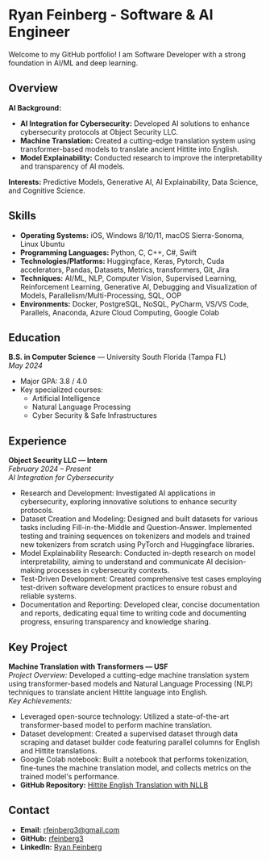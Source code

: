 # Ryan Feinberg - Software & AI Engineer

Welcome to my GitHub portfolio! I am Software Developer with a strong foundation in AI/ML and deep learning.

## Overview

**AI Background:**
- **AI Integration for Cybersecurity:** Developed AI solutions to enhance cybersecurity protocols at Object Security LLC.
- **Machine Translation:** Created a cutting-edge translation system using transformer-based models to translate ancient Hittite into English.
- **Model Explainability:** Conducted research to improve the interpretability and transparency of AI models.

**Interests:** Predictive Models, Generative AI, AI Explainability, Data Science, and Cognitive Science.

## Skills

- **Operating Systems:** iOS, Windows 8/10/11, macOS Sierra-Sonoma, Linux Ubuntu
- **Programming Languages:** Python, C, C++, C#, Swift
- **Technologies/Platforms:** Huggingface, Keras, Pytorch, Cuda accelerators, Pandas, Datasets, Metrics, transformers, Git, Jira
- **Techniques:** AI/ML, NLP, Computer Vision, Supervised Learning, Reinforcement Learning, Generative AI, Debugging and Visualization of Models, Parallelism/Multi-Processing, SQL, OOP
- **Environments:** Docker, PostgreSQL, NoSQL, PyCharm, VS/VS Code, Parallels, Anaconda, Azure Cloud Computing, Google Colab

## Education

**B.S. in Computer Science** — University South Florida (Tampa FL)  
*May 2024*  
- Major GPA: 3.8 / 4.0
- Key specialized courses: 
  - Artificial Intelligence
  - Natural Language Processing
  - Cyber Security & Safe Infrastructures

## Experience

**Object Security LLC — Intern**  
*February 2024 – Present*  
*AI Integration for Cybersecurity*  
- Research and Development: Investigated AI applications in cybersecurity, exploring innovative solutions to enhance security protocols.
- Dataset Creation and Modeling: Designed and built datasets for various tasks including Fill-in-the-Middle and Question-Answer. Implemented testing and training sequences on tokenizers and models and trained new tokenizers from scratch using PyTorch and Huggingface libraries.
- Model Explainability Research: Conducted in-depth research on model interpretability, aiming to understand and communicate AI decision-making processes in cybersecurity contexts.
- Test-Driven Development: Created comprehensive test cases employing test-driven software development practices to ensure robust and reliable systems.
- Documentation and Reporting: Developed clear, concise documentation and reports, dedicating equal time to writing code and documenting progress, ensuring transparency and knowledge sharing.

## Key Project

**Machine Translation with Transformers — USF**  
*Project Overview:* Developed a cutting-edge machine translation system using transformer-based models and Natural Language Processing (NLP) techniques to translate ancient Hittite language into English.  
*Key Achievements:*
- Leveraged open-source technology: Utilized a state-of-the-art transformer-based model to perform machine translation.
- Dataset development: Created a supervised dataset through data scraping and dataset builder code featuring parallel columns for English and Hittite translations.
- Google Colab notebook: Built a notebook that performs tokenization, fine-tunes the machine translation model, and collects metrics on the trained model's performance.
- **GitHub Repository:** [Hittite English Translation with NLLB](https://github.com/rfeinberg3/Hittite_English_Translation_w-NLLB)


## Contact

- **Email:** [rfeinberg3@gmail.com](mailto:rfeinberg3@gmail.com)
- **GitHub:** [rfeinberg3](https://github.com/rfeinberg3)
- **LinkedIn:** [Ryan Feinberg](https://www.linkedin.com/in/rfeinberg3/)
